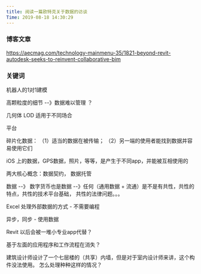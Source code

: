 ```yaml
---
title: 阅读一篇欧特克关于数据的访谈
Time: 2019-08-18 14:30:29
---
```


### 博客文章

https://aecmag.com/technology-mainmenu-35/1821-beyond-revit-autodesk-seeks-to-reinvent-collaborative-bim


### 关键词

机器人的1对1建模

高颗粒度的细节 --》数据难以管理 ？

几何体 LOD 适用于不同场合

平台

碎片化数据： （1）适当的数据在被传输； （2）另一端的使用者能找到数据并容易使用它们

iOS 上的数据，GPS数据，照片，等等，是产生于不同app，并能被互相使用的

两大核心概念：数据契约， 数据托管

数据 --》 数字货币也是数据  --》任何（通用数据 + 流通）是不是有共性，共性的特点，共性的技术平台基础， 共性的法律问题。。。

Excel 处理外部数据的方式 - 不需要编程

异步，同步 - 使用数据

Revit 以后会被一堆小专业app代替？

基于左面的应用程序和工作流程在消失？

建筑设计师设计了一个七层楼的（共享）内墙，但是对于室内设计师来讲，这个构件没法使用。 怎么处理种种这样的情况？
